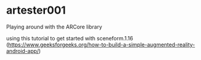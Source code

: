 # artester001
Playing around with the ARCore library

using this tutorial to get started with sceneform.1.16
(https://www.geeksforgeeks.org/how-to-build-a-simple-augmented-reality-android-app/)
